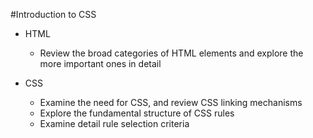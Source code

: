#Introduction to CSS

- HTML

    - Review the broad categories of HTML elements and explore the more important ones in detail

- CSS

    - Examine the need for CSS, and review CSS linking mechanisms
    - Explore the fundamental structure of CSS rules
    - Examine detail rule selection criteria